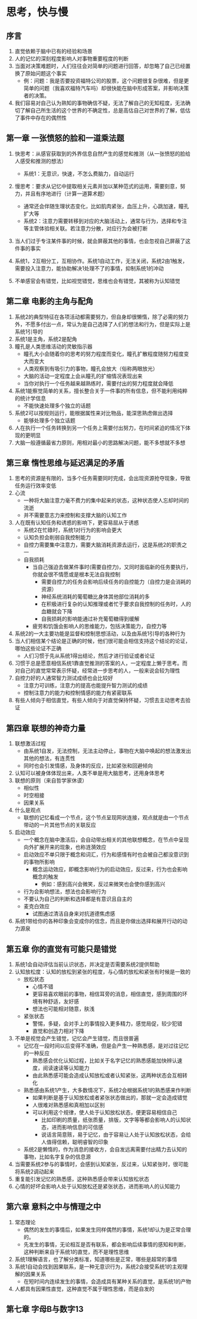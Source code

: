 # 思考，快与慢

## 序言

1. 直觉依赖于脑中已有的经验和场景
2. 人的记忆的深刻程度影响人对事物重要程度的判断
3. 当面对决策难题时，人们往往会对简单的问题进行回答，却忽略了自己已经置换了原始问题这个事实
    - 例：问题：我是否要投资福特公司的股票，这个问题很复杂很难，但是更简单的问题（我喜欢福特汽车吗）却很快能在脑中形成答案，并影响决策者的决策。
4. 我们容易对自己认为熟知的事物确信不疑，无法了解自己的无知程度，无法确切了解自己所生活的这个世界的不确定性，总是高估自己对世界的了解，低估了事件中存在的偶然性

## 第一章 一张愤怒的脸和一道乘法题

1. 快思考：从感官获取到的外界信息自然产生的感觉和推测（从一张愤怒的脸给人感受和推测的想法）

    - 系统1：无意识，快速，不怎么费脑力，自动运行

2. 慢思考：要求从记忆中提取相关元素并加以某种范式的运用，需要刻意，努力，并且有序地进行（计算一道算术题）
    - 通常还会伴随生理状态变化，比如肌肉紧张，血压上升，心跳加速，瞳孔扩大等
    - 系统2：注意力需要转移到对应的大脑活动上，通常与行为，选择和专注等主管体验相关联。若注意力分散，对应行为会被打断
3. 当人们过于专注某件事的时候，就会屏蔽其他的事情，也会忽视自己屏蔽了这件事的事实
4. 系统1，2互相分工，互相协作。系统1自动工作，无法关闭，系统2由1触发，需要投入注意力，能协助解决1处理不了的事情，抑制系统1的冲动
5. 不单感官会有错觉，比如视觉错觉，思维也会有错觉，其被称为认知错觉

## 第二章 电影的主角与配角

1. 系统2的典型特征在各项活动都需要努力，但自身却很懒惰，除了必需的努力外，不愿多付出一点，常认为是自己选择了人们的想法和行为，但是实际上是系统1引导的
2. 系统1是主角，系统2是配角
3. 瞳孔是人类思维活动的灵敏指示器
   - 瞳孔大小会随着你的思考的努力程度而变化，瞳孔扩散程度随努力程度变大而变大
   - 人类观察到有吸引力的事物，瞳孔会放大（俗称两眼放光）
   - 大脑的活动一定程度上会从瞳孔的扩缩情况表现出来
   - 当你对执行一个任务越来越熟练时，需要付出的努力程度就会降低
4. 系统1能察觉简单的关系，擅长整合关于一件事的所有信息，但不能利用纯粹的统计学信息
   - 不能快速处理多个独立的话题
5. 系统2可以按规则运行，能根据属性来对比物品，能深思熟虑做出选择
   - 能够处理多个独立话题
6. 人在执行一个任务转换到另一个任务上需要付出努力，在时间紧迫的情况下体现的更明显
7. 大脑一般遵循最省力原则，用相对最小的思路解决问题，能不多想就不多想

## 第三章 惰性思维与延迟满足的矛盾

1. 思考的资源是有限的，当多个任务需要同时完成，会出现资源抢夺现象，导致任务运行效率变低
2. 心流
    - 一种将大脑注意力毫不费力的集中起来的状态，这种状态使人忘却时间的流逝
    - 并不需要意志力来控制和支撑大脑的认知工作
3. 人在既有认知任务和诱惑的影响下，更容易屈从于诱惑
    - 系统2在忙碌时，系统1对行为的影响会更大
    - 认知负担会削弱自我控制能力
    - 自控力需要集中注意力，需要大脑消耗资源去运行，这是系统2的职责之一
    - 自我损耗
      - 当自己强迫去做某件事时(需要自控力)，又同时面临新的任务要执行，你就会很不情愿或是根本无法自我控制
        - 需要自控力的任务会影响后续任务的自控能力（自控力是会消耗的资源）
        - 神经系统消耗的葡萄糖比身体其他部位消耗的多
        - 在积极进行复杂的认知推理或者忙于要求自我控制的任务时，人的血糖就会下降
        - 自我损耗的影响能通过补充葡萄糖得到缓解
      - 疲劳和饥饿会影响人的思维能力，包括决策能力，自控力等
4. 系统2的一大主要功能是监督和控制思想活动，以及由系统1引导的各种行为
5. 当人们相信某个结论是正确的时候，他们很可能会相信支持这个结论的论证，哪怕这些论证不正确
   - 人们习惯于先从系统1得出结论，然后才进行验证或者论证
6. 习惯于总是愿意相信系统1靠直觉推测的答案的人，一定程度上懒于思考。而对自己的直觉常常表示怀疑，经常进一步思考的人，一般来说会较为理性
7. 自控力好的人通常智力测试成绩也会比较好
   - 注意力可训练，注意力的提高也能提升智力测试的成绩
   - 控制注意力的能力和控制情感的能力有紧密联系
8. 有些人倾向于相信直觉，有些人倾向于对直觉保持怀疑，习惯去主动思考去验证

## 第四章 联想的神奇力量

1. 联想激活过程
   - 由系统1自发，无法控制，无法主动停止，事物在大脑中唤起的想法激发出其他的想法，有连贯性
   - 同时也会引发情感，及身体的反应，比如紧张和回避倾向
2. 认知可以被身体体现出来，人类不单是用大脑思考，还用身体思考
3. 联想的原则（来自哲学家休谟）
   - 相似性
   - 时空相接
   - 因果关系
4. 什么是观点
   - 联想的记忆看成一个节点，这个节点呈现网状连接，观点就是由一个节点带动的一片其他节点的关联反应
5. 启动效应
   - 一个概念在脑中激活后，会自动带出相关的其他联想概念，在节点中呈现向外扩展开来的现象，也称涟漪效应
   - 启动效应不单只限于概念和词汇，行为和感情有时也会被自己都没意识到的事物所影响
     - 概念运动效应，即概念影响行为的启动效应，反过来，行为也会影响概念的触发
       - 例如：感到高兴会微笑，反过来微笑也会使你感到高兴
   - 行为会影响想法，想法也会影响行为
   - 不要认为自己的判断和选择都是有意识且自主的
   - 麦克白效应
     - 试图通过清洁自身来对抗道德焦虑感
6. 系统1带给你的各种印象会变成你的信念，而且是你做出选择和展开行动的动力源泉

## 第五章 你的直觉有可能只是错觉

1. 系统1会自动评估当前认识状态，并决定是否需要系统2提供帮助
2. 认知放松度：认知的放松到紧张的程度，与心情的放松和紧张有时候是一致的
   - 放松状态
     - 心情不错
     - 更容易喜欢眼前的事物，相信耳旁的消息，相信直觉，感到周围的环境有种舒适，友好感
     - 想法也可能相对随意，肤浅
   - 紧张状态
     - 警惕，多疑，会对手上的事情投入更多精力，感觉局促，较少犯错
     - 直觉和创造力相对下降
3. 不单是视觉会产生错觉，记忆会产生错觉，而且很普遍
   - 记忆在一段时间以后变得不准确，但是会产生一种熟悉感，是对过往记忆的一种反应
     - 熟悉感会优化认知过程，比如关于名字记忆的熟悉感能加快辨认速度，阅读速读等认知能力
     - 由此熟悉感可能会造成认知放松或者认知紧张，这两种状态会互相转化
   - 熟悉感由系统1产生，大多数情况下，系统2会根据系统1的熟悉感来作判断
     - 如果判断是基于认知放松或者紧张状态做出的，那就一定会造成错觉
     - 人很难对熟悉感和真相加以区别
     - 可以利用这个规律，使人处于认知放松状态，便更容易相信自己
       - 比如印刷的质量，纸张质量，排版，文字等等都会影响人的认知状态，进而影响信息的可信感
       - 说话言简意赅，易于记忆，由于容易让人处于认知放松状态，会给人值得信赖，聪明睿智的印象
   - 系统2是懒惰的，作为消息的接收方，会自发远离需要付出精力去认知的事物，比如名字复杂的信息源
4. 当需要系统2参与的事情时，会感到认知紧张，反过来，认知紧张时，很可能将系统2调动起来
5. 重复能引发记忆的熟悉感，这种熟悉感会带来认知放松状态
6. 心情的好坏会影响人处于认知放松还是紧张状态，进而影响人的认知能力

## 第六章 意料之中与情理之中

1. 常态理论
   - 偶然的发生的事情后，如果发生同样偶然的事情，系统1却认为是正常合理的。
   - 先发生的事情，无论相互是否有联系，都会影响后续事情的感知和判断，这种判断来自于系统1的直觉，而不是理性思维
2. 系统1理解语言，也了解分类标准，知道哪些是正常，哪些是超常的事情
3. 系统1自动会找到因果联系，是一种无意识行为，系统2会接受系统1的主观理解的因果关系
   - 在短时间内连续发生的事情，会造成具有某种关系的直觉，是系统1的产物
4. 人都具有因果性直觉，这种直觉不属于理性思维，而是自发的

## 第七章 字母B与数字13